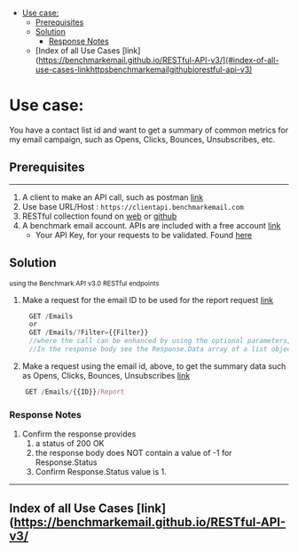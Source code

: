 - [Use case:](#use-case)
    - [Prerequisites](#prerequisites)
    - [Solution](#solution)
        - [Response Notes](#response-notes)
    - [Index of all Use Cases [link](https://benchmarkemail.github.io/RESTful-API-v3/](#index-of-all-use-cases-linkhttpsbenchmarkemailgithubiorestful-api-v3)

# Use case:

You have a contact list id and want to get a summary of common metrics for my email campaign, such as Opens, Clicks, Bounces, Unsubscribes, etc.

## Prerequisites

---

1. A client to make an API call, such as postman [link](https://www.getpostman.com/)
1. Use base URL/Host : `https://clientapi.benchmarkemail.com`
1. RESTful collection found on [web](https://developer.benchmarkemail.com/) or [github](https://github.com/BenchmarkEmail/RESTful-API-v3) 
1. A benchmark email account. APIs are included with a free account [link](https://ui.benchmarkemail.com/Login)
   * Your API Key, for your requests to be validated. Found [here](https://ui.benchmarkemail.com/Integrate#API)

## Solution

<sub>using the Benchmark API v3.0 RESTful endpoints</sub>

1. Make a request for the email ID to be used for the report request [link](https://developer.benchmarkemail.com/#0068614f-f224-141b-b1eb-8768abc0f5d3)

```js
     GET /Emails
     or
     GET /Emails/?Filter={{Filter}}
     //where the call can be enhanced by using the optional parameters, see documentation in link above
     //In the response body see the Response.Data array of a list objects.Seen in reesponse body as Response.Data[0..n].ID
```

2. Make a request using the email id, above, to get the summary data such as Opens, Clicks, Bounces, Unsubscribes [link](https://developer.benchmarkemail.com/#8819bcb9-afc9-9e7c-b31a-44aab47ed758)

```js
    GET /Emails/{{ID}}/Report
```

### Response Notes

1. Confirm the response provides
    1. a status of 200 OK 
    1. the response body does NOT contain a value of -1 for Response.Status
    1. Confirm Response.Status value is 1.

---

## Index of all Use Cases [link](https://benchmarkemail.github.io/RESTful-API-v3/